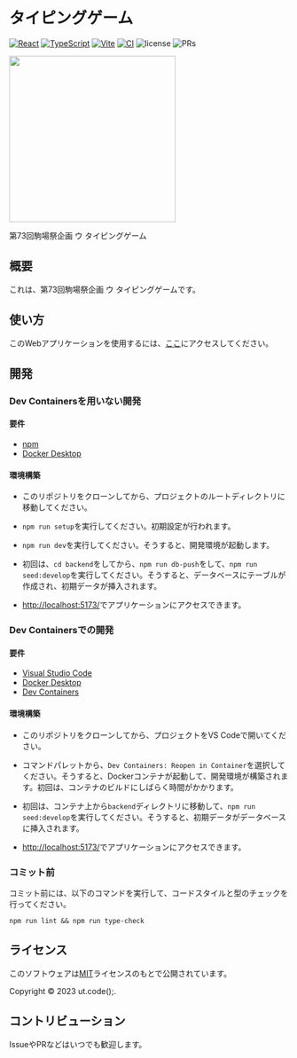 # タイピングゲーム

[![React](https://img.shields.io/badge/React-555.svg?logo=react)](https://github.com/facebook/react)
[![TypeScript](https://img.shields.io/badge/TypeScript-007ACC.svg?logo=typescript&logoColor=white)](https://github.com/microsoft/TypeScript)
[![Vite](https://img.shields.io/badge/Vite-1e1e20.svg?logo=vite)](https://github.com/vitejs/vite)
[![CI](https://github.com/ut-code/typing-game/actions/workflows/ci.yml/badge.svg)](https://github.com/ut-code/typing-game/actions/workflows/ci.yml)
![license](https://img.shields.io/badge/license-MIT-informational.svg)
![PRs](https://img.shields.io/badge/PRs-welcome-brightgreen.svg)

<img src="frontend/public/logo.png" width="300">

第73回駒場祭企画 ウ タイピングゲーム

## 概要

これは、第73回駒場祭企画 ウ タイピングゲームです。

## 使い方

このWebアプリケーションを使用するには、[ここ](https://typing.utcode.net/)にアクセスしてください。

## 開発

### Dev Containersを用いない開発

#### 要件

- [npm](https://github.com/npm/cli)
- [Docker Desktop](https://www.docker.com/products/docker-desktop/)

#### 環境構築

- このリポジトリをクローンしてから、プロジェクトのルートディレクトリに移動してください。

- `npm run setup`を実行してください。初期設定が行われます。

- `npm run dev`を実行してください。そうすると、開発環境が起動します。

- 初回は、`cd backend`をしてから、`npm run db-push`をして、`npm run seed:develop`を実行してください。そうすると、データベースにテーブルが作成され、初期データが挿入されます。

- [http://localhost:5173/](http://localhost:5173/)でアプリケーションにアクセスできます。

### Dev Containersでの開発

#### 要件

- [Visual Studio Code](https://code.visualstudio.com/)
- [Docker Desktop](https://www.docker.com/products/docker-desktop/)
- [Dev Containers](https://marketplace.visualstudio.com/items?itemName=ms-vscode-remote.remote-containers)

#### 環境構築

- このリポジトリをクローンしてから、プロジェクトをVS Codeで開いてください。

- コマンドパレットから、`Dev Containers: Reopen in Container`を選択してください。そうすると、Dockerコンテナが起動して、開発環境が構築されます。初回は、コンテナのビルドにしばらく時間がかかります。

- 初回は、コンテナ上から`backend`ディレクトリに移動して、`npm run seed:develop`を実行してください。そうすると、初期データがデータベースに挿入されます。

- [http://localhost:5173/](http://localhost:5173/)でアプリケーションにアクセスできます。

<!-- ### その他の開発環境での開発

#### 要件

- [Docker Desktop](https://www.docker.com/products/docker-desktop/)

#### 環境構築

- このリポジトリをクローンしてから、プロジェクトのルートディレクトリに移動してください。

- `docker compose build`を実行してください。そうすると、Docker コンテナがビルドされます。初回は、コンテナのビルドにしばらく時間がかかります。

- `docker compose up`を実行してください。そうすると、Docker コンテナが起動して、開発環境が構築されます。

- 初回は、`docker compose exec backend bash -c "cd backend && npm run seed:develop"`を実行してください。そうすると、初期データがデータベースに挿入されます。

- [http://localhost:5173/](http://localhost:5173/)でアプリケーションにアクセスできます。 -->

### コミット前

コミット前には、以下のコマンドを実行して、コードスタイルと型のチェックを行ってください。

```shell
npm run lint && npm run type-check
```

## ライセンス

このソフトウェアは[MIT](./LICENSE)ライセンスのもとで公開されています。

Copyright © 2023 ut.code();.

## コントリビューション

IssueやPRなどはいつでも歓迎します。
